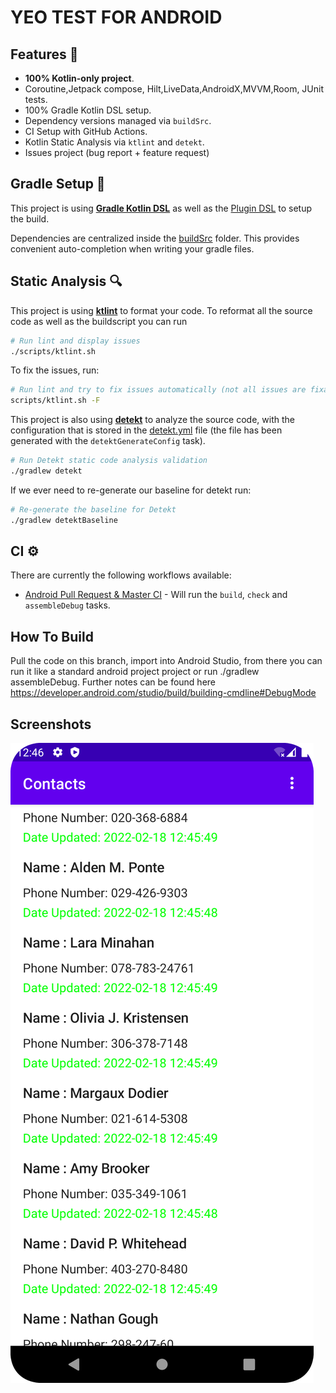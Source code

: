 # YEO TEST FOR ANDROID

## Features 🎨

- **100% Kotlin-only project**.
-  Coroutine,Jetpack compose, Hilt,LiveData,AndroidX,MVVM,Room, JUnit tests.
- 100% Gradle Kotlin DSL setup.
- Dependency versions managed via `buildSrc`.
- CI Setup with GitHub Actions.
- Kotlin Static Analysis via `ktlint` and `detekt`.
- Issues project (bug report + feature request)



## Gradle Setup 🐘

This project is using [**Gradle Kotlin DSL**](https://docs.gradle.org/current/userguide/kotlin_dsl.html) as well as the [Plugin DSL](https://docs.gradle.org/current/userguide/plugins.html#sec:plugins_block) to setup the build.

Dependencies are centralized inside the [buildSrc](buildSrc/src/main/kotlin) folder. This provides convenient auto-completion when writing your gradle files.

## Static Analysis 🔍

This project is using [**ktlint**](https://github.com/pinterest/ktlint) to format your code. To reformat all the source code as well as the buildscript you can run
```bash
# Run lint and display issues
./scripts/ktlint.sh
```


To fix the issues, run:
```bash
# Run lint and try to fix issues automatically (not all issues are fixable this way)
scripts/ktlint.sh -F
```

This project is also using [**detekt**](https://github.com/detekt/detekt) to analyze the source code, with the configuration that is stored in the [detekt.yml](config/detekt/detekt.yml) file (the file has been generated with the `detektGenerateConfig` task).
```bash
# Run Detekt static code analysis validation
./gradlew detekt
```

If we ever need to re-generate our baseline for detekt run:
```bash
# Re-generate the baseline for Detekt
./gradlew detektBaseline
```
## CI ⚙️

There are currently the following workflows available:
- [Android Pull Request & Master CI](.github/workflows/workflow.yml) - Will run the `build`, `check` and `assembleDebug` tasks.

## How To Build
Pull the code on this branch, import into Android Studio, from there you can run it like a standard
android project project or run ./gradlew assembleDebug. Further notes can be found here https://developer.android.com/studio/build/building-cmdline#DebugMode

## Screenshots
![Screenshot 1](screenshots/1.png "Title")
